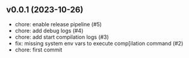 ## v0.0.1 (2023-10-26)


- chore: enable release pipeline (#5)
- chore: add debug logs (#4)
- chore: add start compilation logs (#3)
- fix: missing system env vars to execute comp[ilation command (#2)
- chore: first commit
